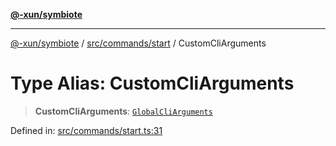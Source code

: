 [**@-xun/symbiote**](../../../../README.md)

***

[@-xun/symbiote](../../../../README.md) / [src/commands/start](../README.md) / CustomCliArguments

# Type Alias: CustomCliArguments

> **CustomCliArguments**: [`GlobalCliArguments`](../../../configure/type-aliases/GlobalCliArguments.md)

Defined in: [src/commands/start.ts:31](https://github.com/Xunnamius/symbiote/blob/da0014a3d8fa3571177d2af968ce57f9fecbb1ee/src/commands/start.ts#L31)
